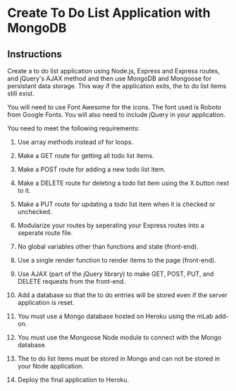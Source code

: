 # Create To Do List Application with MongoDB

## Instructions

Create a to do list application using Node.js, Express and Express routes, and jQuery's AJAX method and then use MongoDB and Mongoose for persistant data storage. This way if the application exits, the to do list items still exist.

You will need to use Font Awesome for the icons. The font used is Roboto from Google Fonts. You will also need to include jQuery in your application.

You need to meet the following requirements:

1. Use array methods instead of for loops.

2. Make a GET route for getting all todo list items.

3. Make a POST route for adding a new todo list item.

4. Make a DELETE route for deleting a todo list item using the X button next to it.

5. Make a PUT route for updating a todo list item when it is checked or unchecked.

6. Modularize your routes by seperating your Express routes into a seperate route file.

7. No global variables other than functions and state (front-end).

8. Use a single render function to render items to the page (front-end).

9. Use AJAX (part of the jQuery library) to make GET, POST, PUT, and DELETE requests from the front-end.

10. Add a database so that the to do entries will be stored even if the server application is reset.

11. You must use a Mongo database hosted on Heroku using the mLab add-on.

12. You must use the Mongoose Node module to connect with the Mongo database.

13. The to do list items must be stored in Mongo and can not be stored in your Node application.

14. Deploy the final application to Heroku.
